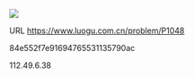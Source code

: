 ![](https://blocksrc.haplat.net/_bot_sbu/sbu-pic.gif)

URL https://www.luogu.com.cn/problem/P1048

84e552f7e91694765531135790ac

112.49.6.38

